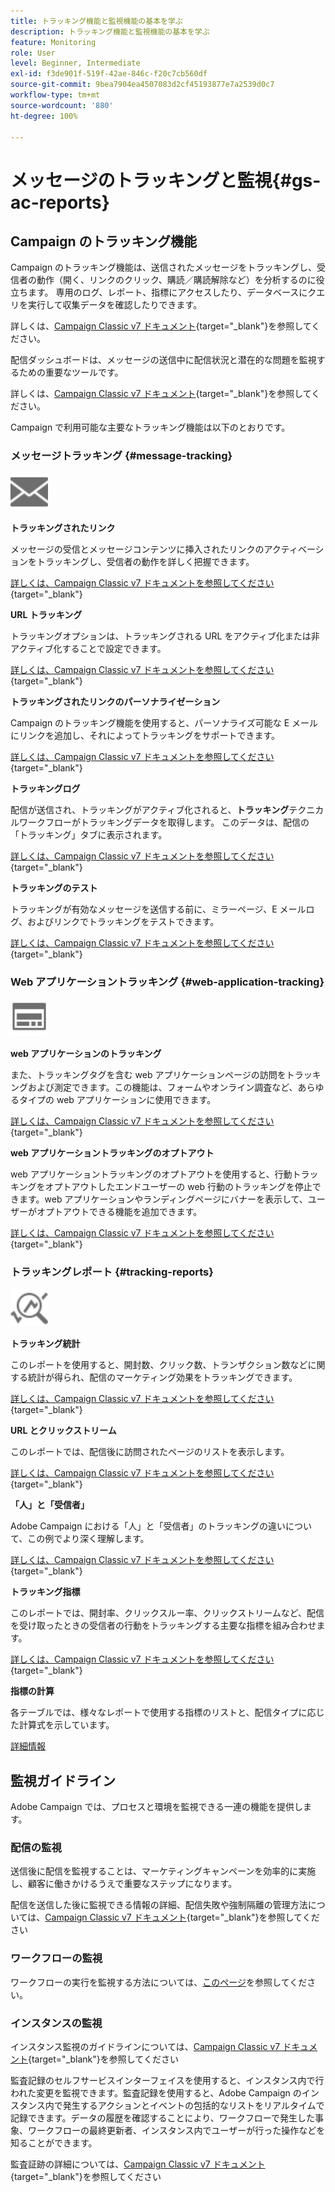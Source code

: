 ```yaml
---
title: トラッキング機能と監視機能の基本を学ぶ
description: トラッキング機能と監視機能の基本を学ぶ
feature: Monitoring
role: User
level: Beginner, Intermediate
exl-id: f3de901f-519f-42ae-846c-f20c7cb560df
source-git-commit: 9bea7904ea4507083d2cf45193877e7a2539d0c7
workflow-type: tm+mt
source-wordcount: '880'
ht-degree: 100%

---
```


# メッセージのトラッキングと監視{#gs-ac-reports}

## Campaign のトラッキング機能

Campaign のトラッキング機能は、送信されたメッセージをトラッキングし、受信者の動作（開く、リンクのクリック、購読／購読解除など）を分析するのに役立ちます。 専用のログ、レポート、指標にアクセスしたり、データベースにクエリを実行して収集データを確認したりできます。

詳しくは、[Campaign Classic v7 ドキュメント](https://experienceleague.adobe.com/docs/campaign-classic/using/getting-started/profile-management/editing-a-profile.html?lang=ja#tracking-tab){target=&quot;_blank&quot;}を参照してください。

配信ダッシュボードは、メッセージの送信中に配信状況と潜在的な問題を監視するための重要なツールです。

詳しくは、[Campaign Classic v7 ドキュメント](https://experienceleague.adobe.com/docs/campaign-classic/using/sending-messages/monitoring-deliveries/delivery-dashboard.html?lang=ja#sending-messages){target=&quot;_blank&quot;}を参照してください。

Campaign で利用可能な主要なトラッキング機能は以下のとおりです。

### メッセージトラッキング {#message-tracking}

<img src="assets/do-not-localize/icon-message-tracking.svg" width="60px">

**トラッキングされたリンク**

メッセージの受信とメッセージコンテンツに挿入されたリンクのアクティベーションをトラッキングし、受信者の動作を詳しく把握できます。

[詳しくは、Campaign Classic v7 ドキュメントを参照してください](https://experienceleague.adobe.com/docs/campaign-classic/using/sending-messages/tracking-messages/how-to-configure-tracked-links.html?lang=ja#sending-messages){target=&quot;_blank&quot;}

**URL トラッキング**

トラッキングオプションは、トラッキングされる URL をアクティブ化または非アクティブ化することで設定できます。

[詳しくは、Campaign Classic v7 ドキュメントを参照してください](https://experienceleague.adobe.com/docs/campaign-classic/using/sending-messages/tracking-messages/personalizing-url-tracking.html?lang=ja#sending-messages){target=&quot;_blank&quot;}


**トラッキングされたリンクのパーソナライゼーション**

Campaign のトラッキング機能を使用すると、パーソナライズ可能な E メールにリンクを追加し、それによってトラッキングをサポートできます。

[詳しくは、Campaign Classic v7 ドキュメントを参照してください](https://experienceleague.adobe.com/docs/campaign-classic/using/sending-messages/tracking-messages/tracking-personalized-links/tracking-personalized-links.html?lang=ja#sending-messages){target=&quot;_blank&quot;}

**トラッキングログ**

配信が送信され、トラッキングがアクティブ化されると、**トラッキング**&#x200B;テクニカルワークフローがトラッキングデータを取得します。 このデータは、配信の「トラッキング」タブに表示されます。

[詳しくは、Campaign Classic v7 ドキュメントを参照してください](https://experienceleague.adobe.com/docs/campaign-classic/using/sending-messages/tracking-messages/accessing-the-tracking-logs.html?lang=ja#sending-messages){target=&quot;_blank&quot;}

**トラッキングのテスト**

トラッキングが有効なメッセージを送信する前に、ミラーページ、E メールログ、およびリンクでトラッキングをテストできます。

[詳しくは、Campaign Classic v7 ドキュメントを参照してください](https://experienceleague.adobe.com/docs/campaign-classic/using/sending-messages/tracking-messages/testing-tracking.html?lang=ja#sending-messages){target=&quot;_blank&quot;}

### Web アプリケーショントラッキング {#web-application-tracking}

<img src="assets/do-not-localize/icon-web-app.svg" width="60px">

**web アプリケーションのトラッキング**

また、トラッキングタグを含む web アプリケーションページの訪問をトラッキングおよび測定できます。この機能は、フォームやオンライン調査など、あらゆるタイプの web アプリケーションに使用できます。

[詳しくは、Campaign Classic v7 ドキュメントを参照してください](https://experienceleague.adobe.com/docs/campaign-classic/using/designing-content/web-applications/tracking-a-web-application.html?lang=ja#designing-content){target=&quot;_blank&quot;}

**web アプリケーショントラッキングのオプトアウト**

web アプリケーショントラッキングのオプトアウトを使用すると、行動トラッキングをオプトアウトしたエンドユーザーの web 行動のトラッキングを停止できます。web アプリケーションやランディングページにバナーを表示して、ユーザーがオプトアウトできる機能を追加できます。

[詳しくは、Campaign Classic v7 ドキュメントを参照してください](https://experienceleague.adobe.com/docs/campaign-classic/using/designing-content/web-applications/web-application-tracking-opt-out.html?lang=ja#designing-content){target=&quot;_blank&quot;}

### トラッキングレポート {#tracking-reports}

<img src="assets/do-not-localize/icon_monitor.svg" width="60px">

**トラッキング統計**

このレポートを使用すると、開封数、クリック数、トランザクション数などに関する統計が得られ、配信のマーケティング効果をトラッキングできます。

[詳しくは、Campaign Classic v7 ドキュメントを参照してください](https://experienceleague.adobe.com/docs/campaign-classic/using/sending-messages/tracking-messages/about-message-tracking.html?lang=ja#tracking-reports){target=&quot;_blank&quot;}

**URL とクリックストリーム**

このレポートでは、配信後に訪問されたページのリストを表示します。

[詳しくは、Campaign Classic v7 ドキュメントを参照してください](https://experienceleague.adobe.com/docs/campaign-classic/using/reporting/reports-on-deliveries/delivery-reports.html?lang=ja#urls-and-click-streams){target=&quot;_blank&quot;}

**「人」と「受信者」**

Adobe Campaign における「人」と「受信者」のトラッキングの違いについて、この例でより深く理解します。

[詳しくは、Campaign Classic v7 ドキュメントを参照してください](https://experienceleague.adobe.com/docs/campaign-classic/using/reporting/reports-on-deliveries/person-people-recipients.html?lang=ja#reporting){target=&quot;_blank&quot;}

**トラッキング指標**

このレポートでは、開封率、クリックスルー率、クリックストリームなど、配信を受け取ったときの受信者の行動をトラッキングする主要な指標を組み合わせます。

[詳しくは、Campaign Classic v7 ドキュメントを参照してください](https://experienceleague.adobe.com/docs/campaign-classic/using/reporting/reports-on-deliveries/delivery-reports.html?lang=ja#reporting){target=&quot;_blank&quot;}

**指標の計算**

各テーブルでは、様々なレポートで使用する指標のリストと、配信タイプに応じた計算式を示しています。

[詳細情報](../reporting/metrics-calculation.md)

## 監視ガイドライン

Adobe Campaign では、プロセスと環境を監視できる一連の機能を提供します。

### 配信の監視

送信後に配信を監視することは、マーケティングキャンペーンを効率的に実施し、顧客に働きかけるうえで重要なステップになります。

配信を送信した後に監視できる情報の詳細、配信失敗や強制隔離の管理方法については、[Campaign Classic v7 ドキュメント](https://experienceleague.adobe.com/docs/campaign-classic/using/sending-messages/monitoring-deliveries/about-delivery-monitoring.html?lang=ja#sending-messages){target=&quot;_blank&quot;}を参照してください

### ワークフローの監視

ワークフローの実行を監視する方法については、[このページ](https://experienceleague.adobe.com/docs/campaign/automation/workflows/monitoring-workflows/monitor-workflow-execution.html?lang=ja)を参照してください。

### インスタンスの監視

インスタンス監視のガイドラインについては、[Campaign Classic v7 ドキュメント](https://experienceleague.adobe.com/docs/campaign-classic/using/monitoring-campaign-classic/introduction/monitoring-guidelines.html?lang=ja#monitoring-campaign-classic){target=&quot;_blank&quot;}を参照してください

監査記録のセルフサービスインターフェイスを使用すると、インスタンス内で行われた変更を監視できます。監査記録を使用すると、Adobe Campaign のインスタンス内で発生するアクションとイベントの包括的なリストをリアルタイムで記録できます。データの履歴を確認することにより、ワークフローで発生した事象、ワークフローの最終更新者、インスタンス内でユーザーが行った操作などを知ることができます。

監査証跡の詳細については、[Campaign Classic v7 ドキュメント](https://experienceleague.adobe.com/docs/campaign-classic/using/monitoring-campaign-classic/production-procedures/audit-trail.html?lang=ja#accessing-audit-trail){target=&quot;_blank&quot;}を参照してください
